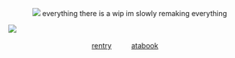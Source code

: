  ‎ ‎ ‎ ‎ ‎ ‎ ‎ ‎ ‎ ‎ ‎ ‎ ‎ ‎ ‎ ‎ ‎ ‎ ‎ ‎ ‎ ‎ ‎ ‎![](https://komarev.com/ghpvc/?username=iuilaby&label=lala&color=421661&style=plastic)‎ ‎ ‎ ‎everything there is a wip im slowly remaking everything
<p align="center">

 ‎ ‎ ‎ ‎ ‎ ‎ ‎ ‎ ‎  ‎  ‎ ![](https://files.catbox.moe/ztyz2a.png)
</p>

<p align="center"> 
                                                                        
‎ ‎‎ ‎ ‎ ‎ ‎ ‎ ‎ ‎ ‎ ‎ ‎‎   ‎ ‎ ‎ ‎ ‎ ‎ ‎ ‎ ‎ ‎  ‎‎ ‎ ‎  ‎ ‎  ‎ ‎ ‎‎ ‎‎   ‎ ‎ ‎ ‎ ‎ ‎ ‎ ‎ ‎ ‎  ‎‎ ‎ ‎  ‎ ‎  ‎ ‎ ‎‎ ‎ ‎ ‎‎ ‎‎  [rentry](https://rentry.co/given) ‎ ‎ ‎ ‎ ‎ ‎ ‎ ‎ ‎ [atabook](https://mio.atabook.org)
